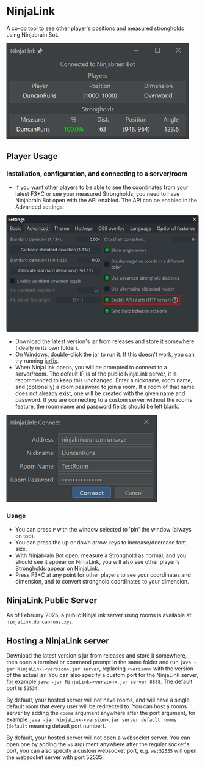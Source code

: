 # NinjaLink

A co-op tool to see other player's positions and measured strongholds using Ninjabrain Bot.

![The NinjaLink Client Application](NinjaLink.png)

## Player Usage

### Installation, configuration, and connecting to a server/room

- If you want other players to be able to see the coordinates from your latest F3+C or see your measured Strongholds,
  you need to have Ninjabrain Bot open with the API enabled. The API can be enabled in the Advanced settings:

![Ninjabrain Bot Advanced settings menu with Enable API highlighted with a red box.](NinjabrainBotSetting.png)

- Download the latest version's jar from releases and store it somewhere (ideally in its own folder).
- On Windows, double-click the jar to run it. If this doesn't work, you can try
  running [jarfix](https://johann.loefflmann.net/downloads/jarfix.exe).
- When NinjaLink opens, you will be prompted to connect to a server/room. The default IP is of the public NinjaLink
  server, it is recommended to keep this unchanged. Enter a nickname, room name, and (optionally) a room password to
  join a room. If a room of that name does not already exist, one will be created with the given name and password. If
  you are connecting to a custom server without the rooms feature, the room name and password fields should be left
  blank.

![The Connection Prompt for NinjaLink](connect.png)

### Usage

- You can press `P` with the window selected to 'pin' the window (always on top).
- You can press the up or down arrow keys to increase/decrease font size.
- With Ninjabrain Bot open, measure a Stronghold as normal, and you should see it appear on NinjaLink, you will also see
  other player's Strongholds appear on NinjaLink.
- Press F3+C at any point for other players to see your coordinates and dimension, and to convert stronghold coordinates
  to your dimension.

## NinjaLink Public Server

As of February 2025, a public NinjaLink server using rooms is available at `ninjalink.duncanruns.xyz`.

## Hosting a NinjaLink server

Download the latest version's jar from releases and store it somewhere, then open a terminal or command prompt in the
same folder and run `java -jar NinjaLink-<version>.jar server`, replacing `<version>` with the version of the actual
jar. You can also specify a custom port for the NinjaLink server, for example
`java -jar NinjaLink-<version>.jar server 8888`. The default port is `52534`.

By default, your hosted server will not have rooms, and will have a single default room that every user will be
redirected to. You can host a rooms server by adding the `rooms` argument anywhere after the port argument, for example
`java -jar NinjaLink-<version>.jar server default rooms` (`default` meaning default port number).

By default, your hosted server will not open a websocket server. You can open one by adding the `ws` argument anywhere
after the regular socket's port, you can also specify a custom websocket port, e.g. `ws:52535` will open the websocket
server with port 52535.